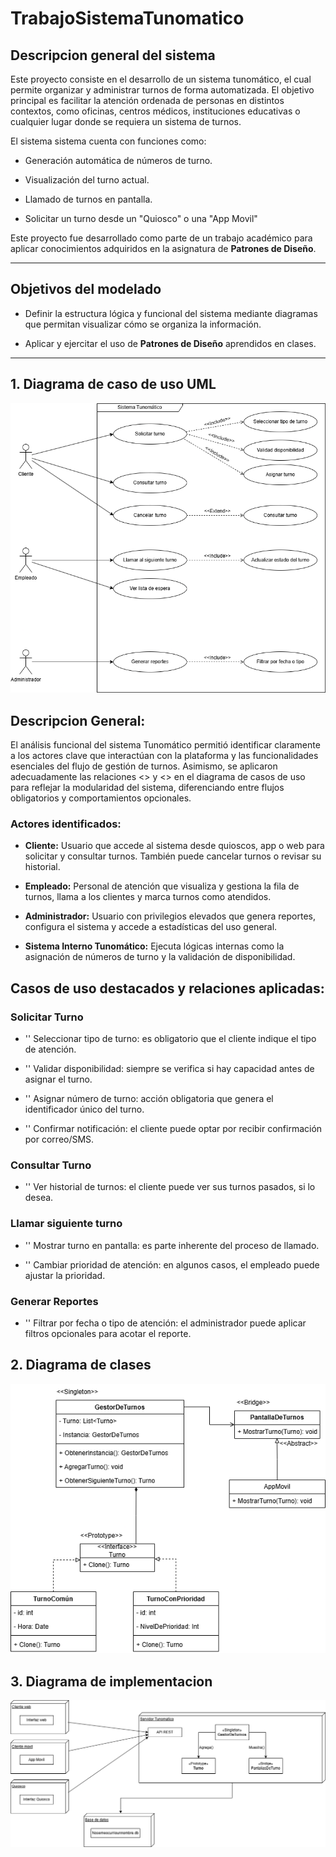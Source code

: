 # TrabajoSistemaTunomatico
## Descripcion general del sistema
Este proyecto consiste en el desarrollo de un sistema tunomático, el cual permite organizar y administrar turnos de forma automatizada. El objetivo principal es facilitar la atención ordenada de personas en distintos contextos, como oficinas, centros médicos, instituciones educativas o cualquier lugar donde se requiera un sistema de turnos.

El sistema sistema cuenta con funciones como:

- Generación automática de números de turno.

- Visualización del turno actual.

- Llamado de turnos en pantalla.

- Solicitar un turno desde un "Quiosco" o una "App Movil"

Este proyecto fue desarrollado como parte de un trabajo académico para aplicar conocimientos adquiridos en la asignatura de **Patrones de Diseño**.

---
## Objetivos del modelado

- Definir la estructura lógica y funcional del sistema mediante diagramas que permitan visualizar cómo se organiza la información.

- Aplicar y ejercitar el uso de **Patrones de Diseño** aprendidos en clases.

---
## 1. Diagrama de caso de uso UML
![img](DiagramaCasoDeUso.png)
## Descripcion General:

El análisis funcional del sistema Tunomático permitió identificar claramente a los actores clave que interactúan con la plataforma y las funcionalidades esenciales del flujo de gestión de turnos. Asimismo, se aplicaron adecuadamente las relaciones <<include>> y <<extend>> en el diagrama de casos de uso para reflejar la modularidad del sistema, diferenciando entre flujos obligatorios y comportamientos opcionales.

### Actores identificados:

- **Cliente:** Usuario que accede al sistema desde quioscos, app o web para solicitar y consultar turnos. También puede cancelar turnos o revisar su historial.

- **Empleado:** Personal de atención que visualiza y gestiona la fila de turnos, llama a los clientes y marca turnos como atendidos.

- **Administrador:** Usuario con privilegios elevados que genera reportes, configura el sistema y accede a estadísticas del uso general.

- **Sistema Interno Tunomático:** Ejecuta lógicas internas como la asignación de números de turno y la validación de disponibilidad.
  
 ## Casos de uso destacados y relaciones aplicadas:
### Solicitar Turno

- '<include>' Seleccionar tipo de turno: es obligatorio que el cliente indique el tipo de atención.

- '<include>' Validar disponibilidad: siempre se verifica si hay capacidad antes de asignar el turno.

- '<include>' Asignar número de turno: acción obligatoria que genera el identificador único del turno.

- '<extend>' Confirmar notificación: el cliente puede optar por recibir confirmación por correo/SMS.

### Consultar Turno

- '<extend>' Ver historial de turnos: el cliente puede ver sus turnos pasados, si lo desea.

### Llamar siguiente turno

- '<include>' Mostrar turno en pantalla: es parte inherente del proceso de llamado.

- '<extend>' Cambiar prioridad de atención: en algunos casos, el empleado puede ajustar la prioridad.

### Generar Reportes

- '<extend>' Filtrar por fecha o tipo de atención: el administrador puede aplicar filtros opcionales para acotar el reporte.


## 2. Diagrama de clases
![img](DiagramaDeClases.png)
## 3. Diagrama de implementacion
![img](DiagramaImplementacion.png)
